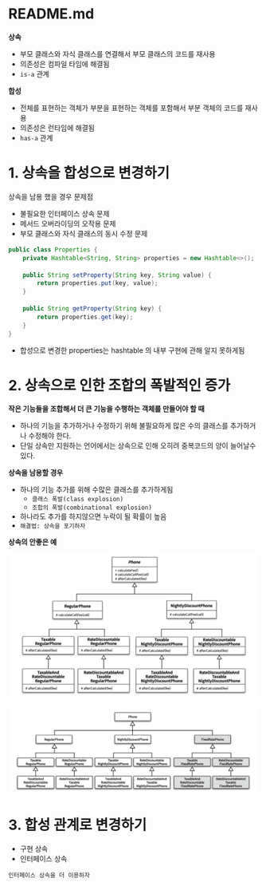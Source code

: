 # README.md

**상속**

- 부모 클래스와 자식 클래스를 연결해서 부모 클래스의 코드를 재사용
- 의존성은 컴파일 타임에 해결됨
- `is-a` 관계

**합성**

- 전체를 표현하는 객체가 부분을 표현하는 객체를 포함해서 부분 객체의 코드를 재사용
- 의존성은 런타임에 해결됨
- `has-a` 관계





# 1. 상속을 합성으로 변경하기

상속을 남용 했을 경우 문제점

- 불필요한 인터페이스 상속 문제
- 메서드 오버라이딩의 오작용 문제
- 부모 클래스와 자식 클래스의 동시 수정 문제

```java
public class Properties {
    private Hashtable<String, String> properties = new Hashtable<>();

    public String setProperty(String key, String value) {
        return properties.put(key, value);
    }

    public String getProperty(String key) {
        return properties.get(key);
    }
}
```

- 합성으로 변경한 properties는 hashtable 의 내부 구현에 관해 알지 못하게됨



# 2. 상속으로 인한 조합의 폭발적인 증가

**작은 기능들을 조합해서 더 큰 기능을 수행하는 객체를 만들어야 할 때**

- 하나의 기능을 추가하거나 수정하기 위해 불필요하게 많은 수의 클래스를 추가하거나 수정해야 한다.
- 단일 상속만 지원하는 언어에서는 상속으로 인해 오히려 중복코드의 양이 늘어날수있다.

**상속을 남용할 경우**

- 하나의 기능 추가를 위해 수많은 클래스를 추가하게됨
    - `클래스 폭발(class explosion)`
    - `조합의 폭발(combinational explosion)`
- 하나라도 추가를 하지않으면 누락이 될 확률이 높음
- `해결법: 상속을 포기하자`

**상속의 안좋은 예**

![Untitled](image/Untitled.png)

![Untitled](image/Untitled%201.png)



# 3. 합성 관계로 변경하기

- 구현 상속
- 인터페이스 상속

`인터페이스 상속을 더 이용하자`
